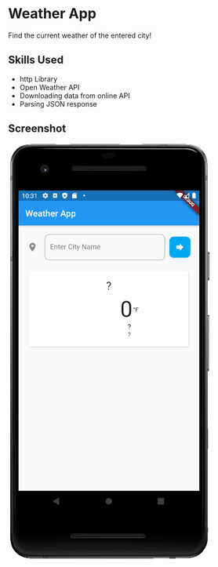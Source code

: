 # Weather App

Find the current weather of the entered city!

## Skills Used

* http Library
* Open Weather API
* Downloading data from online API
* Parsing JSON response

## Screenshot

<img src="images/screenshot.gif">